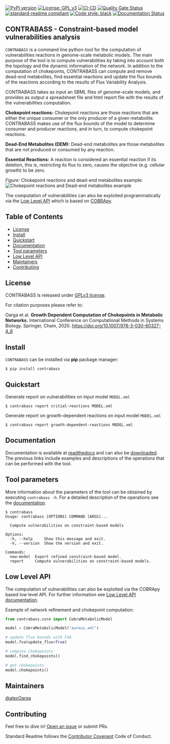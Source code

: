 [![PyPI version](https://badge.fury.io/py/findCPcli.svg)](https://badge.fury.io/py/findCPcli) [![License: GPL v3](https://img.shields.io/badge/License-GPLv3-blue.svg)](https://www.gnu.org/licenses/gpl-3.0) [![CI-CD](https://github.com/openCONTRABASS/CONTRABASS/actions/workflows/main.yml/badge.svg)](https://github.com/findCP/findCPcli/actions/workflows/main.yml) [![Quality Gate Status](https://sonarcloud.io/api/project_badges/measure?project=openCONTRABASS_CONTRABASS&metric=alert_status)](https://sonarcloud.io/dashboard?id=findCP_findCPcli) [![standard-readme compliant](https://img.shields.io/badge/readme%20style-standard-brightgreen.svg)](https://github.com/RichardLitt/standard-readme) [![Code style: black](https://img.shields.io/badge/code%20style-black-000000.svg)](https://github.com/psf/black) [![Documentation Status](https://readthedocs.org/projects/contrabass/badge/?version=latest)](https://contrabass.readthedocs.io/en/latest/?badge=latest)

## CONTRABASS - Constraint-based model vulnerabilities analysis

```CONTRABASS``` is a command line python-tool for the computation of vulnerabilities reactions in genome-scale metabolic models. 
The main purpose of the tool is to compute vulnerabilities by taking into account both the topology and the dynamic information of the network. In addition to the computation of chokepoints, CONTRABASS can compute and remove dead-end metabolites, find essential reactions and update the flux bounds of the reactions according to the results of Flux Variability Analysis. 

CONTRABASS takes as input an SBML files of genome-scale models, and provides as output a spreadsheet file and html report file with the results of the vulnerabilities computation.

**Chokepoint reactions:** Chokepoint reactions are those reactions that are either the unique consumer or the only producer of a given metabolite. CONTRABASS makes use of the flux bounds of the model to determine consumer and producer reactions, and in turn, to compute chokepoint reactions.

**Dead-End Metabolites (DEM):** Dead-end metabolites are those metabolites that are not produced or consumed by any reaction.

**Essential Reactions:** A reaction is considered an essential reaction if its deletion, this is, restricting its flux to zero, causes the objective (e.g. cellular growth) to be zero.


_Figure:_ Chokepoint reactions and dead-end metabolites example:
![Chokepoint reactions and Dead-end metabolites example](docs/chokepoints_example.png)

The computation of vulnerabilities can also be exploited programmatically via the [Low Level API](#low-level-api) which is based on [COBRApy](https://github.com/opencobra/cobrapy).


## Table of Contents
- [License](#license)
- [Install](#Install)
- [Quickstart](#Quickstart)
- [Documentation](#documentation)
- [Tool parameters](#tool-parameters)
- [Low Level API](#low-level-api)
- [Maintainers](#maintainers)
- [Contributing](#contributing)


## License

CONTRABASS is released under [GPLv3 license](LICENSE).


For citation purposes please refer to:

Oarga et al. **Growth Dependent Computation of Chokepoints in Metabolic Networks.** International Conference on Computational Methods in Systems Biology. Springer, Cham, 2020. https://doi.org/10.1007/978-3-030-60327-4_6


## Install
```CONTRABASS``` can be installed via **pip** package manager:
```shell
$ pip install contrabass
```

## Quickstart

Generate report on vulnerabilities on input model ```MODEL.xml```

```shell
$ contrabass report critial-reactions MODEL.xml
```

Generate report on growth-dependent reactions on input model ```MODEL.xml```

```shell
$ contrabass report growth-dependent-reactions MODEL.xml
```

## Documentation

Documentation is available at [readthedocs](https://contrabass.readthedocs.io/en/latest/) and can also be [downloaded](https://contrabass.readthedocs.io/_/downloads/en/latest/pdf/). 
The previous links include examples and descriptions of the operations that can be performed with the tool.

## Tool parameters

More information about the parameters of the tool can be obtained by executing ``contrabass -h``. 
For a detailed description of the operations see the [documentation](https://contrabass.readthedocs.io/en/latest/). 

```shell
$ contrabass
Usage: contrabass [OPTIONS] COMMAND [ARGS]...

  Compute vulnerabilities on constraint-based models

Options:
  -h, --help     Show this message and exit.
  -V, --version  Show the version and exit.

Commands:
  new-model  Export refined constraint-based model.
  report     Compute vulnerabilities on constraint-based models.
```

## Low Level API

The computation of vulnerabilities can also be exploited via the COBRApy based low level API. For further information see [Low Level API documentation](https://contrabass.readthedocs.io/en/latest/CORE.html).

Example of network refinement and chokepoint computation:
```python
from contrabass.core import CobraMetabolicModel

model = CobraMetabolicModel("aureus.xml")

# update flux bounds with FVA
model.fva(update_flux=True)

# compute chokepoints
model.find_chokepoints()

# get chokepoints
model.chokepoints()
```

## Maintainers

[@alexOarga](https://github.com/alexOarga)

## Contributing

Feel free to dive in! [Open an issue](https://github.com/openCONTRABASS/CONTRABASS/issues/new) or submit PRs.

Standard Readme follows the [Contributor Covenant](http://contributor-covenant.org/version/1/3/0/) Code of Conduct.




